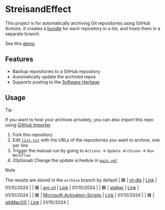 # StreisandEffect

This project is for automatically archiving Git repositories using GitHub Actions. It creates a [bundle](https://git-scm.com/docs/git-bundle) for each repository in a list, and hosts them in a separate branch.

See this [demo](https://github.com/uchks/StreisandEffect/tree/archive).

## Features

- Backup repositories to a GitHub repository
- Automatically update the archived repos
- Supports posting to the [Software Heritage](https://www.softwareheritage.org/)

## Usage

> [!TIP]  
> If you want to host your archives privately, you can also import this repo using [GitHub Importer](https://docs.github.com/en/migrations/importing-source-code/using-github-importer/importing-a-repository-with-github-importer#importing-a-repository-with-github-importer)

1. Fork this repository
2. Edit [`list.txt`](list.txt) with the URLs of the repositories you want to archive, one per line
3. Trigger the manual run by going to `Actions` -> `Update Archives` -> `Run Workflow`
4. (Optional) Change the update schedule in [`main.yml`](.github/workflows/main.yml)

> [!NOTE]  
> The results are stored in the `archive` branch by default
| 🟩 | [yt-dlp](https://github.com/yt-dlp/yt-dlp) | [Link](https://archive.softwareheritage.org/browse/origin/directory/?origin_url=https://github.com/yt-dlp/yt-dlp) | 01/10/2024 |
| 🟩 | [ani-cli](https://github.com/pystardust/ani-cli) | [Link](https://archive.softwareheritage.org/browse/origin/directory/?origin_url=https://github.com/pystardust/ani-cli) | 01/10/2024 |
| 🟩 | [stalker](https://github.com/marios-commissions/stalker) | [Link](https://archive.softwareheritage.org/browse/origin/directory/?origin_url=https://github.com/marios-commissions/stalker) | 01/10/2024 |
| 🟩 | [Microsoft-Activation-Scripts](https://github.com/massgravel/Microsoft-Activation-Scripts) | [Link](https://archive.softwareheritage.org/browse/origin/directory/?origin_url=https://github.com/massgravel/Microsoft-Activation-Scripts) | 01/10/2024 |
| 🟩 | [gibMacOS](https://github.com/corpnewt/gibMacOS) | [Link](https://archive.softwareheritage.org/browse/origin/directory/?origin_url=https://github.com/corpnewt/gibMacOS) | 01/10/2024 |

